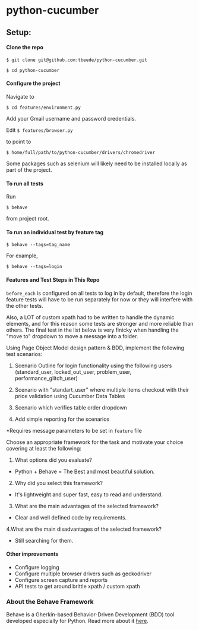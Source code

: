 # python-cucumber

## Setup:

#### Clone the repo

`$ git clone git@github.com:tbeede/python-cucumber.git`

`$ cd python-cucumber`

#### Configure the project

Navigate to

`$ cd features/environment.py`

Add your Gmail username and password credentials.

Edit `$ features/browser.py` 

to point to 

`$ home/full/path/to/python-cucumber/drivers/chromedriver`

Some packages such as selenium will likely need to be installed locally as part of the project.

#### To run all tests

Run

`$ behave`

from project root.

#### To run an individual test by feature tag

`$ behave --tags=tag_name`

For example, 

`$ behave --tags=login`

#### Features and Test Steps in This Repo

`before_each` is configured on all tests to log in by default, therefore the login feature tests will have to be run separately for now or they will interfere with the other tests.

Also, a LOT of custom xpath had to be written to handle the dynamic elements, and for this reason some tests are stronger and more reliable than others. The final test in the list below is very finicky when handling the "move to" dropdown to move a message into a folder.

Using Page Object Model design pattern & BDD, implement the following test scenarios:

1. Scenario Outline for login functionality using the following users (standard_user,
locked_out_user, problem_user, performance_glitch_user) 

2. Scenario with "standart_user" where multiple items checkout with their price validation using Cucumber Data Tables

3. Scenario which verifies table order dropdown

4. Add simple reporting for the scenarios

*Requires message parameters to be set in `feature` file

Choose an appropriate framework for the task and motivate your choice covering at least
the following:

1. What options did you evaluate? 
  - Python + Behave = The Best and most beautiful solution.
  
2. Why did you select this framework?
  - It's lightweight and super fast, easy to read and understand. 
  
3. What are the main advantages of the selected framework?
  - Clear and well defined code by requirements.
  
4.What are the main disadvantages of the selected framework?
  - Still searching for them.


#### Other improvements
* Configure logging
* Configure multiple browser drivers such as geckodriver
* Configure screen capture and reports
* API tests to get around brittle xpath / custom xpath

### About the Behave Framework

Behave is a Gherkin-based Behavior-Driven Development (BDD) tool developed especially for Python. Read more about it [here](https://behave.readthedocs.io/en/latest/).



